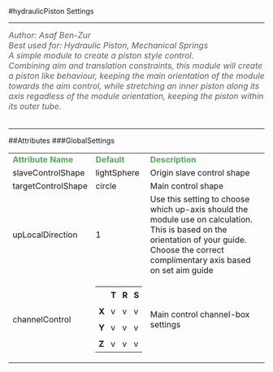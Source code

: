 <body>
#hydraulicPiston Settings
<hr width = 100%>
<font color = #5f5f5f size = 3pt>
<i>
Author: Asaf Ben-Zur <br>
Best used for: Hydraulic Piston, Mechanical Springs <br>
A simple module to create a piston style control. <br>
Combining aim and translation constraints, this module will create a piston like behaviour, keeping the main orientation of the module towards the aim control, while stretching an inner piston along its axis regadless of the module orientation, keeping the piston within its outer tube. <br>
</i>
<br>
</font>
<hr width = 100%>
##Attributes
</table></font>
###GlobalSettings
<table><tr><td><b><font size = 3pt color = #4caf50>Attribute Name</td><td><font color = #4caf50><b>Default</td><td><font color = #4caf50><b>Description</td></tr>
<tr><td>slaveControlShape</td>
<td>lightSphere</td>
<td>Origin slave control shape</td></tr>
<tr><td>targetControlShape</td>
<td>circle</td>
<td>Main control shape</td></tr>
<tr><td>upLocalDirection</td>
<td>1</td>
<td>Use this setting to choose which up-axis should the module use on calculation. This is based on the orientation of your guide. Choose the correct complimentary axis based on set aim guide</td></tr>
<tr><td>channelControl</td>
<td>
<font size = 2pt>
<table><tr><td style="padding:6px"></td>
<td style="padding:6px"><b>T</b></td>
<td style="padding:6px"><b>R</b></td>
<td style="padding:6px"><b>S</b></td>
</tr>
<tr><td style="padding:6px"><b>X</b></td>
<td style="padding:6px">v</td>
<td style="padding:6px">v</td>
<td style="padding:6px">v</td>
</tr>
<tr><td style="padding:6px"><b>Y</b></td>
<td style="padding:6px">v</td>
<td style="padding:6px">v</td>
<td style="padding:6px">v</td>
</tr>
<tr><td style="padding:6px"><b>Z</b></td>
<td style="padding:6px">v</td>
<td style="padding:6px">v</td>
<td style="padding:6px">v</td>
</tr>
</table>
</font>
</td>
<td>Main control channel-box settings</td></tr>
</table></font>
